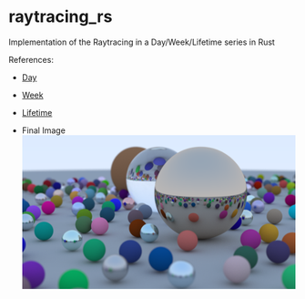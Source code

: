 # raytracing_rs
Implementation of the Raytracing in a Day/Week/Lifetime series in Rust

References:
- [Day](https://raytracing.github.io/books/RayTracingInOneWeekend.html)
- [Week](https://raytracing.github.io/books/RayTracingTheNextWeek.html)
- [Lifetime](https://raytracing.github.io/books/RayTracingTheRestOfYourLife.html)

- Final Image
![alt text](final.png "Final Image")